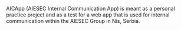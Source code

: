 AICApp (AIESEC Internal Communication App) is meant as a personal practice project and as a test for a web app that is used for internal communication within the AIESEC Group in Nis, Serbia.
